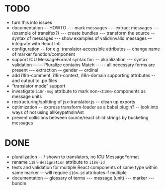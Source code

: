 # TODO

- turn this into issues
- documentation
-- HOWTO
--- mark messages
--- extract messages
--- (example of transifex?)
--- create bundles
--- transform the source
-- syntax of messages
--- show examples of valid/invalid messages
-- integrate with React Intl
- configuration
-- for e.g. translator-accessible attributes
-- change name of marker function/component
- support ICU MessageFormat syntax for:
-- pluralization
--- syntax validation
----- Pluralize contains Match
----- all necessary forms are present
--- extraction
-- gender
-- ordinal
- add i18n-comment, i18n-context, i18n-domain supporting attributes
-- and output to .po files
- “translator mode” support
- investigate `i18n-msg` attribute to mark non-`<I18N>` components as message units
- restructuring/splitting of jsx-translator.js
-- clean up exports
- optimization
-- express transform-loader as a babel plugin?
-- look into ways of not using allKeypathsInAst
- prevent collisions between source/react child strings by bucketing messages


# DONE

- pluralization
-- <Pluralize> / <Match> shown to translators, no ICU MessageFormat
- rename `i18n-designation` attribute to `i18n-id`
- tests and validation for multiple React components of same type within same marker
-- will require `i18n-id` attributes if multiple
- documentation
-- glossary of terms
--- message (unit)
--- marker
--- bundle
